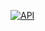 [![API](https://img.shields.io/badge/API-15%2B-brightgreen.svg?style=flat)](https://android-arsenal.com/api?level=15)
